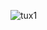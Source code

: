 
![tux1](https://user-images.githubusercontent.com/113675350/201113458-5225e99c-4bfb-4292-8018-c8e0ba4becd1.gif)


<!--
**guibad22daw/guibad22daw** is a ✨ _special_ ✨ repository because its `README.md` (this file) appears on your GitHub profile.

Here are some ideas to get you started:

- 🔭 I’m currently working on ...
- 🌱 I’m currently learning ...
- 👯 I’m looking to collaborate on ...
- 🤔 I’m looking for help with ...
- 💬 Ask me about ...
- 📫 How to reach me: ...
- 😄 Pronouns: ...
- ⚡ Fun fact: ...
-->
